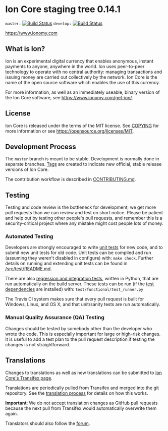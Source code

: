 Ion Core staging tree 0.14.1
=============================

`master:` [![Build Status](https://travis-ci.org/ionpay/ion.svg?branch=master)](https://travis-ci.org/ionpay/ion) `develop:` [![Build Status](https://travis-ci.org/ionpay/ion.svg?branch=develop)](https://travis-ci.org/ionpay/ion/branches)

https://www.ionomy.com


What is Ion?
-------------

Ion is an experimental digital currency that enables anonymous, instant
payments to anyone, anywhere in the world. Ion uses peer-to-peer technology
to operate with no central authority: managing transactions and issuing money
are carried out collectively by the network. Ion Core is the name of the open
source software which enables the use of this currency.

For more information, as well as an immediately useable, binary version of
the Ion Core software, see https://www.ionomy.com/get-ion/.


License
-------

Ion Core is released under the terms of the MIT license. See [COPYING](COPYING) for more
information or see https://opensource.org/licenses/MIT.

Development Process
-------------------

The `master` branch is meant to be stable. Development is normally done in separate branches.
[Tags](https://bitbucket.org/ioncoin/ion/tags) are created to indicate new official,
stable release versions of Ion Core.

The contribution workflow is described in [CONTRIBUTING.md](CONTRIBUTING.md).

Testing
-------

Testing and code review is the bottleneck for development; we get more pull
requests than we can review and test on short notice. Please be patient and help out by testing
other people's pull requests, and remember this is a security-critical project where any mistake might cost people
lots of money.

### Automated Testing

Developers are strongly encouraged to write [unit tests](src/test/README.md) for new code, and to
submit new unit tests for old code. Unit tests can be compiled and run
(assuming they weren't disabled in configure) with: `make check`. Further details on running
and extending unit tests can be found in [/src/test/README.md](/src/test/README.md).

There are also [regression and integration tests](/test), written
in Python, that are run automatically on the build server.
These tests can be run (if the [test dependencies](/test) are installed) with: `test/functional/test_runner.py`

The Travis CI system makes sure that every pull request is built for Windows, Linux, and OS X, and that unit/sanity tests are run automatically.

### Manual Quality Assurance (QA) Testing

Changes should be tested by somebody other than the developer who wrote the
code. This is especially important for large or high-risk changes. It is useful
to add a test plan to the pull request description if testing the changes is
not straightforward.

Translations
------------

Changes to translations as well as new translations can be submitted to
[Ion Core's Transifex page](https://www.transifex.com/ioncoincore/ioncore/).

Translations are periodically pulled from Transifex and merged into the git repository. See the
[translation process](doc/translation_process.md) for details on how this works.

**Important**: We do not accept translation changes as GitHub pull requests because the next
pull from Transifex would automatically overwrite them again.

Translators should also follow the [forum](https://www.ionomy.com/forum/topic/ion-worldwide-collaboration.88/).
